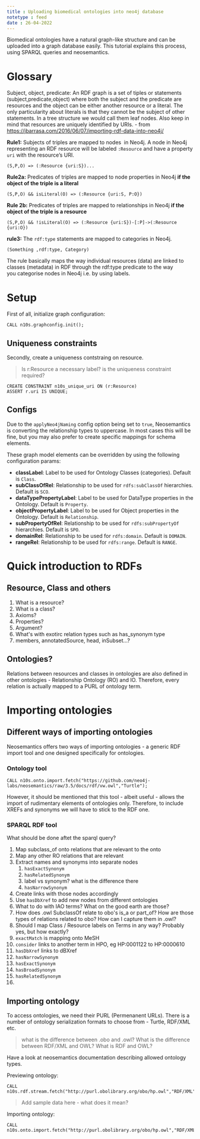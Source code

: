 ```yaml
---
title : Uploading biomedical ontologies into neo4j database
notetype : feed
date : 26-04-2022
---
```

 
Biomedical ontologies have a natural graph-like structure and can be uploaded into a graph database easily. This tutorial explains this process, using SPARQL queries and neosemantics.

# Glossary
Subject, object, predicate: An RDF graph is a set of tiples or statements (subject,predicate,object) where both the subject and the predicate are resources and the object can be either another resource or a literal. The only particularity about literals is that they cannot be the subject of other statements. In a tree structure we would call them leaf nodes. Also keep in mind that resources are uniquely identified by URIs. - from https://jbarrasa.com/2016/06/07/importing-rdf-data-into-neo4j/

**Rule1:** Subjects of triples are mapped to nodes  in Neo4j. A node in Neo4j representing an RDF resource will be labeled `:Resource` and have a property `uri` with the resource’s URI.

```
(S,P,O) => (:Resource {uri:S})...
```

**Rule2a:** Predicates of triples are mapped to node properties in Neo4j **if the object of the triple is a literal**

```
(S,P,O) && isLiteral(O) => (:Resource {uri:S, P:O})
```

**Rule 2b:** Predicates of triples are mapped to relationships in Neo4j **if the object of the triple is a resource**

```
(S,P,O) && !isLiteral(O) => (:Resource {uri:S})-[:P]->(:Resource {uri:O})
```

**rule3:** The `rdf:type` statements are mapped to categories in Neo4j.

```
(Something ,rdf:type, Category)
```

The rule basically maps the way individual resources (data) are linked to classes (metadata) in RDF through the rdf:type predicate to the way you categorise nodes in Neo4j i.e. by using labels.





# Setup
First of all, initialize graph configuration:

```cypher
CALL n10s.graphconfig.init(); 
```

## Uniqueness constraints
Secondly, create a uniqueness contstraing on resource.
> Is r:Resource a necessary label?
> is the uniqueness constraint required?

```cypher
CREATE CONSTRAINT n10s_unique_uri ON (r:Resource) 
ASSERT r.uri IS UNIQUE;
```

## Configs

Due to the `applyNeo4jNaming` config option being set to `true`, Neosemantics is converting the relationship types to uppercase. In most cases this will be fine, but you may also prefer to create specific mappings for schema elements.

These graph model elements can be overridden by using the following configuration params:
-   **classLabel**: Label to be used for Ontology Classes (categories). Default is `Class`.
-   **subClassOfRel**: Relationship to be used for `rdfs:subClassOf` hierarchies. Default is `SCO`.
-   **dataTypePropertyLabel**: Label to be used for DataType properties in the Ontology. Default is `Property`.
-   **objectPropertyLabel**: Label to be used for Object properties in the Ontology. Default is `Relationship`.
-   **subPropertyOfRel**: Relationship to be used for `rdfs:subPropertyOf` hierarchies. Default is `SPO`.
-   **domainRel**: Relationship to be used for `rdfs:domain`. Default is `DOMAIN`.
-   **rangeRel**: Relationship to be used for `rdfs:range`. Default is `RANGE`.

# Quick introduction to RDFs
## Resource, Class and others
1. What is a resource?
2. What is a class?
3. Axioms?
4. Properties?
5. Argument?
6. What's with exotirc relation types such as has_synonym type
7. members, annotatedSource, head, inSubset...?

## Ontologies?
Relations between resources and classes in ontologies are also defined in other ontologies - Relationship Ontology (RO) and IO. Therefore, every relation is actually mapped to a PURL of ontology term. 

# Importing ontologies
## Different ways of importing ontologies
Neosemantics offers two ways of importing ontologies - a generic RDF import tool and one designed specifically for ontologies.

### Ontology tool
```cypher
CALL n10s.onto.import.fetch("https://github.com/neo4j-labs/neosemantics/raw/3.5/docs/rdf/vw.owl","Turtle");
```

However, it should be mentioned that this tool - albeit useful - allows the import of rudimentary elements of ontologies only. Therefore, to include XREFs and synonyms we will have to stick to the RDF one.

### SPARQL RDF tool
What should be done aftet the sparql query?
1. Map subclass_of onto relations that are relevant to the onto
2. Map any other RO relations that are relevant
3. Extract names and synonyms into separate nodes
	1. `hasExactSynonym` 
	2. `hasRelatedSynonym` 
	3. label vs synonym? what is the difference there
	4. `hasNarrowSynonym`
4. Create links with those nodes accordingly
5. Use `hasDbXref` to add new nodes from different ontologies
6. What to do with IAO terms? What on the good earth are those?
7. How does .owl SubclassOf relate to obo's is_a or part_of? How are those types of relations related to obo? How can I capture them in .owl?
8. Should I map Class / Resource labels on Terms in any way? Probably yes, but how exactly?
9. `exactMatch` is mapping onto MeSH
10. `consider` links to another term in HPO, eg HP:0001122 to HP:0000610
11. `hasDbXref` links to dBXref
13. `hasNarrowSynonym`
14. `hasExactSynonym`
15. `hasBroadSynonym`
16. `hasRelatedSynonym`
17. 
## Importing ontology
To access ontologies, we need their PURL (Permenanent URLs). There is a number of ontology serialization formats to choose from - Turtle, RDF/XML etc.
> what is the difference between .obo and .owl?
> What is the difference between RDF/XML and OWL?
> What is RDF and OWL?

Have a look at neosemantics documentation describing allowed ontology types.

Previewing ontology:

```cypher
CALL n10s.rdf.stream.fetch("http://purl.obolibrary.org/obo/hp.owl","RDF/XML");
```

> Add sample data here - what does it mean?

Importing ontology:
```cypher
CALL n10s.onto.import.fetch("http://purl.obolibrary.org/obo/hp.owl","RDF/XML")
```


